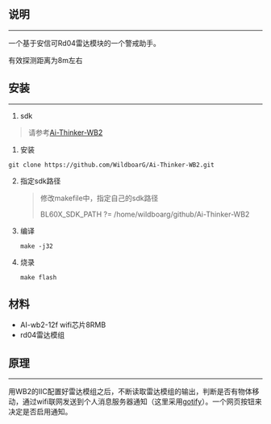 ## 说明

---

一个基于安信可Rd04雷达模块的一个警戒助手。

有效探测距离为8m左右



## 安装

---

1. sdk

> 请参考[Ai-Thinker-WB2](https://github.com/WildboarG/Ai-Thinker-WB2)

1.  安装

   ```SHELL
   git clone https://github.com/WildboarG/Ai-Thinker-WB2.git
   ```

   

2. 指定sdk路径

   > 修改makefile中，指定自己的sdk路径
   >
   > BL60X_SDK_PATH ?= /home/wildboarg/github/Ai-Thinker-WB2

3. 编译

   ```shell
   make -j32
   ```

4. 烧录

   ```shell
   make flash
   ```

   



## 材料

- AI-wb2-12f wifi芯片8RMB
- rd04雷达模组 



## 原理

---

用WB2的IIC配置好雷达模组之后，不断读取雷达模组的输出，判断是否有物体移动，通过wifi联网发送到个人消息服务器通知（这里采用[gotify](https://gotify.net/)）。一个网页按钮来决定是否启用通知。


